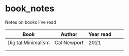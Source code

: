# book_notes
Notes on books I've read

| Book  | Author  | Year read  |   |   |
|---|---|---|---|---|
| Digital Minimalism  | Cal Newport  | 2021  |   |   |
|   |   |   |   |   |
|   |   |   |   |   |

